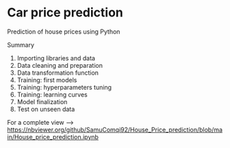 # Car price prediction

Prediction of house prices using Python

Summary

1. Importing libraries and data
2. Data cleaning and preparation
3. Data transformation function
4. Training: first models
5. Training: hyperparameters tuning
6. Training: learning curves
7. Model finalization
8. Test on unseen data

For a complete view --> https://nbviewer.org/github/SamuComqi92/House_Price_prediction/blob/main/House_price_prediction.ipynb 
